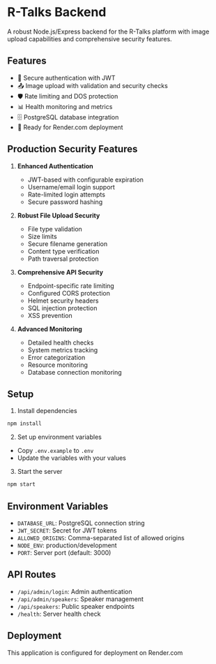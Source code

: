 # R-Talks Backend

A robust Node.js/Express backend for the R-Talks platform with image upload capabilities and comprehensive security features.

## Features

- 🔐 Secure authentication with JWT
- 📤 Image upload with validation and security checks
- 🛡️ Rate limiting and DOS protection
- 📊 Health monitoring and metrics
- 🗄️ PostgreSQL database integration
- 🚀 Ready for Render.com deployment

## Production Security Features

1. **Enhanced Authentication**
   - JWT-based with configurable expiration
   - Username/email login support
   - Rate-limited login attempts
   - Secure password hashing

2. **Robust File Upload Security**
   - File type validation
   - Size limits
   - Secure filename generation
   - Content type verification
   - Path traversal protection

3. **Comprehensive API Security**
   - Endpoint-specific rate limiting
   - Configured CORS protection
   - Helmet security headers
   - SQL injection protection
   - XSS prevention

4. **Advanced Monitoring**
   - Detailed health checks
   - System metrics tracking
   - Error categorization
   - Resource monitoring
   - Database connection monitoring

## Setup
1. Install dependencies
```bash
npm install
```

2. Set up environment variables
- Copy `.env.example` to `.env`
- Update the variables with your values

3. Start the server
```bash
npm start
```

## Environment Variables
- `DATABASE_URL`: PostgreSQL connection string
- `JWT_SECRET`: Secret for JWT tokens
- `ALLOWED_ORIGINS`: Comma-separated list of allowed origins
- `NODE_ENV`: production/development
- `PORT`: Server port (default: 3000)

## API Routes
- `/api/admin/login`: Admin authentication
- `/api/admin/speakers`: Speaker management
- `/api/speakers`: Public speaker endpoints
- `/health`: Server health check

## Deployment
This application is configured for deployment on Render.com